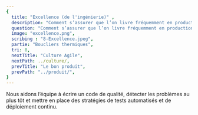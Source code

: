 ```yaml
---
{
  title: "Excellence (de l'ingénierie)" ,
  description: "Comment s’assurer que l’on livre fréquemment en production un produit de qualité qui répond au besoin de l’utilisateur ?",
  question: "Comment s’assurer que l’on livre fréquemment en production un produit de qualité qui répond au besoin de l’utilisateur ?",
  image: "excellence.png",
  scribing : "8-Excellence.jpeg",
  partie: "Boucliers thermiques",
  tri: 8,
  nextTitle: "Culture Agile",
  nextPath: ../culture/,
  prevTitle: "Le bon produit",
  prevPath: "../produit/",
}
---
```

Nous aidons l’équipe à écrire un code de qualité, détecter les problèmes au plus tôt et mettre en place des stratégies de tests automatisés et de déploiement continu.
